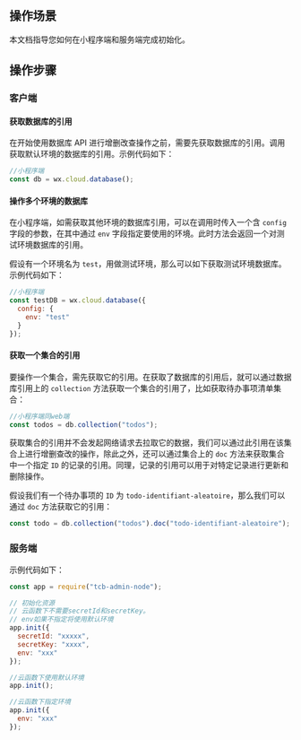 ## 操作场景

本文档指导您如何在小程序端和服务端完成初始化。

## 操作步骤

### 客户端

#### 获取数据库的引用

在开始使用数据库 API 进行增删改查操作之前，需要先获取数据库的引用。调用获取默认环境的数据库的引用。示例代码如下：

```javascript
//小程序端
const db = wx.cloud.database();
```

#### 操作多个环境的数据库

在小程序端，如需获取其他环境的数据库引用，可以在调用时传入一个含 `config` 字段的参数，在其中通过 `env` 字段指定要使用的环境。此时方法会返回一个对测试环境数据库的引用。

假设有一个环境名为 `test`，用做测试环境，那么可以如下获取测试环境数据库。示例代码如下：

```javascript
//小程序端
const testDB = wx.cloud.database({
  config: {
    env: "test"
  }
});
```

#### 获取一个集合的引用

要操作一个集合，需先获取它的引用。在获取了数据库的引用后，就可以通过数据库引用上的 `collection` 方法获取一个集合的引用了，比如获取待办事项清单集合：

```javascript
//小程序端同web端
const todos = db.collection("todos");
```

获取集合的引用并不会发起网络请求去拉取它的数据，我们可以通过此引用在该集合上进行增删查改的操作，除此之外，还可以通过集合上的 `doc` 方法来获取集合中一个指定 `ID` 的记录的引用。同理，记录的引用可以用于对特定记录进行更新和删除操作。

假设我们有一个待办事项的 `ID` 为 `todo-identifiant-aleatoire`，那么我们可以通过 `doc` 方法获取它的引用：

```javascript
const todo = db.collection("todos").doc("todo-identifiant-aleatoire");
```

### 服务端

示例代码如下：

```javascript
const app = require("tcb-admin-node");

// 初始化资源
// 云函数下不需要secretId和secretKey。
// env如果不指定将使用默认环境
app.init({
  secretId: "xxxxx",
  secretKey: "xxxx",
  env: "xxx"
});

//云函数下使用默认环境
app.init();

//云函数下指定环境
app.init({
  env: "xxx"
});
```
